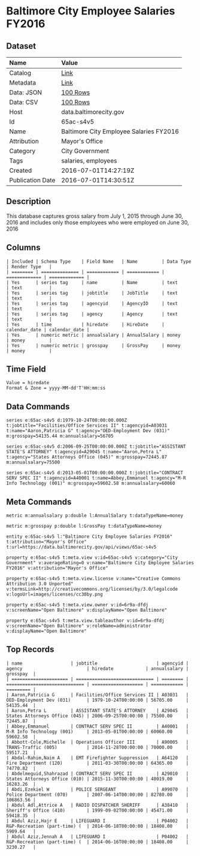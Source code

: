 # Baltimore City Employee Salaries FY2016

## Dataset

| Name | Value |
| :--- | :---- |
| Catalog | [Link](https://catalog.data.gov/dataset/baltimore-city-employee-salaries-fy2016) |
| Metadata | [Link](https://data.baltimorecity.gov/api/views/65ac-s4v5) |
| Data: JSON | [100 Rows](https://data.baltimorecity.gov/api/views/65ac-s4v5/rows.json?max_rows=100) |
| Data: CSV | [100 Rows](https://data.baltimorecity.gov/api/views/65ac-s4v5/rows.csv?max_rows=100) |
| Host | data.baltimorecity.gov |
| Id | 65ac-s4v5 |
| Name | Baltimore City Employee Salaries FY2016 |
| Attribution | Mayor's Office |
| Category | City Government |
| Tags | salaries, employees |
| Created | 2016-07-01T14:27:19Z |
| Publication Date | 2016-07-01T14:30:51Z |

## Description

This database captures gross salary from July 1, 2015 through June 30, 2016 and includes only those employees who were employed on June 30, 2016

## Columns

```ls
| Included | Schema Type    | Field Name   | Name         | Data Type     | Render Type   |
| ======== | ============== | ============ | ============ | ============= | ============= |
| Yes      | series tag     | name         | Name         | text          | text          |
| Yes      | series tag     | jobtitle     | JobTitle     | text          | text          |
| Yes      | series tag     | agencyid     | AgencyID     | text          | text          |
| Yes      | series tag     | agency       | Agency       | text          | text          |
| Yes      | time           | hiredate     | HireDate     | calendar_date | calendar_date |
| Yes      | numeric metric | annualsalary | AnnualSalary | money         | money         |
| Yes      | numeric metric | grosspay     | GrossPay     | money         | money         |
```

## Time Field

```ls
Value = hiredate
Format & Zone = yyyy-MM-dd'T'HH:mm:ss
```

## Data Commands

```ls
series e:65ac-s4v5 d:1979-10-24T00:00:00.000Z t:jobtitle="Facilities/Office Services II" t:agencyid=A03031 t:name="Aaron,Patricia G" t:agency="OED-Employment Dev (031)" m:grosspay=54135.44 m:annualsalary=56705

series e:65ac-s4v5 d:2006-09-25T00:00:00.000Z t:jobtitle="ASSISTANT STATE'S ATTORNEY" t:agencyid=A29045 t:name="Aaron,Petra L" t:agency="States Attorneys Office (045)" m:grosspay=72445.87 m:annualsalary=75500

series e:65ac-s4v5 d:2013-05-01T00:00:00.000Z t:jobtitle="CONTRACT SERV SPEC II" t:agencyid=A40001 t:name=Abbey,Emmanuel t:agency="M-R Info Technology (001)" m:grosspay=59602.58 m:annualsalary=60060
```

## Meta Commands

```ls
metric m:annualsalary p:double l:AnnualSalary t:dataTypeName=money

metric m:grosspay p:double l:GrossPay t:dataTypeName=money

entity e:65ac-s4v5 l:"Baltimore City Employee Salaries FY2016" t:attribution="Mayor's Office" t:url=https://data.baltimorecity.gov/api/views/65ac-s4v5

property e:65ac-s4v5 t:meta.view v:id=65ac-s4v5 v:category="City Government" v:averageRating=0 v:name="Baltimore City Employee Salaries FY2016" v:attribution="Mayor's Office"

property e:65ac-s4v5 t:meta.view.license v:name="Creative Commons Attribution 3.0 Unported" v:termsLink=http://creativecommons.org/licenses/by/3.0/legalcode v:logoUrl=images/licenses/cc30by.png

property e:65ac-s4v5 t:meta.view.owner v:id=6r9a-dfdj v:screenName="Open Baltimore" v:displayName="Open Baltimore"

property e:65ac-s4v5 t:meta.view.tableauthor v:id=6r9a-dfdj v:screenName="Open Baltimore" v:roleName=administrator v:displayName="Open Baltimore"
```

## Top Records

```ls
| name                  | jobtitle                      | agencyid | agency                        | hiredate            | annualsalary | grosspay  | 
| ===================== | ============================= | ======== | ============================= | =================== | ============ | ========= | 
| Aaron,Patricia G      | Facilities/Office Services II | A03031   | OED-Employment Dev (031)      | 1979-10-24T00:00:00 | 56705.00     | 54135.44  | 
| Aaron,Petra L         | ASSISTANT STATE'S ATTORNEY    | A29045   | States Attorneys Office (045) | 2006-09-25T00:00:00 | 75500.00     | 72445.87  | 
| Abbey,Emmanuel        | CONTRACT SERV SPEC II         | A40001   | M-R Info Technology (001)     | 2013-05-01T00:00:00 | 60060.00     | 59602.58  | 
| Abbott-Cole,Michelle  | Operations Officer III        | A90005   | TRANS-Traffic (005)           | 2014-11-28T00:00:00 | 70000.00     | 59517.21  | 
| Abdal-Rahim,Naim A    | EMT Firefighter Suppression   | A64120   | Fire Department (120)         | 2011-03-30T00:00:00 | 64365.00     | 74770.82  | 
| Abdelmeguid,Shahrazad | CONTRACT SERV SPEC II         | A29010   | States Attorneys Office (010) | 2015-11-30T00:00:00 | 40019.00     | 16283.26  | 
| Abdi,Ezekiel W        | POLICE SERGEANT               | A99070   | Police Department (070)       | 2007-06-14T00:00:00 | 82780.00     | 106863.56 | 
| Abdul Adl,Attrice A   | RADIO DISPATCHER SHERIFF      | A38410   | Sheriff's Office (410)        | 1999-09-02T00:00:00 | 45471.00     | 59418.35  | 
| Abdul Aziz,Hajr E     | LIFEGUARD I                   | P04002   | R&P-Recreation (part-time) (  | 2014-06-18T00:00:00 | 18408.00     | 5909.64   | 
| Abdul Aziz,Jennah A   | LIFEGUARD I                   | P04002   | R&P-Recreation (part-time) (  | 2014-06-16T00:00:00 | 18408.00     | 3230.27   | 
```